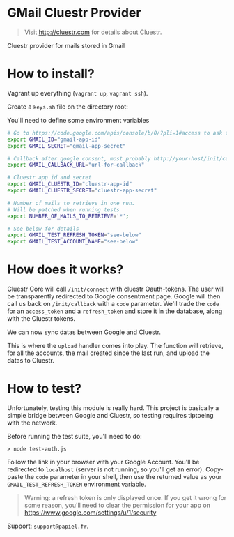 # GMail Cluestr Provider
> Visit http://cluestr.com for details about Cluestr.

Cluestr provider for mails stored in Gmail

# How to install?
Vagrant up everything (`vagrant up`, `vagrant ssh`).

Create a `keys.sh` file on the directory root:

You'll need to define some environment variables

```sh
# Go to https://code.google.com/apis/console/b/0/?pli=1#access to ask from app id and secret
export GMAIL_ID="gmail-app-id"
export GMAIL_SECRET="gmail-app-secret"

# Callback after google consent, most probably http://your-host/init/callback
export GMAIL_CALLBACK_URL="url-for-callback"

# Cluestr app id and secret
export GMAIL_CLUESTR_ID="cluestr-app-id"
export GMAIL_CLUESTR_SECRET="cluestr-app-secret"

# Number of mails to retrieve in one run.
# Will be patched when running tests
export NUMBER_OF_MAILS_TO_RETRIEVE='*';

# See below for details
export GMAIL_TEST_REFRESH_TOKEN="see-below"
export GMAIL_TEST_ACCOUNT_NAME="see-below"
```

# How does it works?
Cluestr Core will call `/init/connect` with cluestr Oauth-tokens. The user will be transparently redirected to Google consentment page.
Google will then call us back on `/init/callback` with a `code` parameter. We'll trade the `code` for an `access_token` and a `refresh_token` and store it in the database, along with the Cluestr tokens.

We can now sync datas between Google and Cluestr.

This is where the `upload` handler comes into play.
The function will retrieve, for all the accounts, the mail created since the last run, and upload the datas to Cluestr.

# How to test?
Unfortunately, testing this module is really hard.
This project is basically a simple bridge between Google and Cluestr, so testing requires tiptoeing with the network.

Before running the test suite, you'll need to do:

```
> node test-auth.js
```

Follow the link in your browser with your Google Account. You'll be redirected to `localhost` (server is not running, so you'll get an error). Copy-paste the `code` parameter in your shell, then use the returned value as your `GMAIL_TEST_REFRESH_TOKEN` environment variable.

> Warning: a refresh token is only displayed once. If you get it wrong for some reason, you'll need to clear the permission for your app on https://www.google.com/settings/u/1/security

Support: `support@papiel.fr`.

